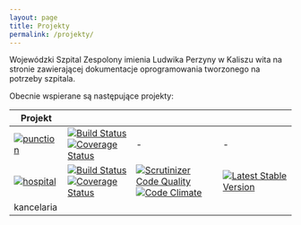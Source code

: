 ```yaml
---
layout: page
title: Projekty
permalink: /projekty/
---
```


Wojewódzki Szpital Zespolony imienia Ludwika Perzyny w Kaliszu wita na stronie zawierającej dokumentacje oprogramowania tworzonego na potrzeby szpitala.

Obecnie wspierane są następujące projekty:

| Projekt | | | |
|---|---|---|---|
|[![punction]({{site.url}}/imgs/punctionlogo_small.png)](http://github.com/amarcinkowski/punction) | [![Build Status](https://travis-ci.org/hospitalhub/punction.svg?branch=master)](https://travis-ci.org/hospitalhub/punction) <br/> [![Coverage Status](https://coveralls.io/repos/amarcinkowski/punction/badge.svg)](https://coveralls.io/r/amarcinkowski/punction) | - | - |
|[![hospital]({{site.url}}/imgs/hospitallogo_small.png)](http://github.com/amarcinkowski/hospitalplugin) | [![Build Status](https://travis-ci.org/amarcinkowski/hospitalplugin.svg?branch=master)](https://travis-ci.org/amarcinkowski/hospitalplugin) <br/> [![Coverage Status](https://coveralls.io/repos/amarcinkowski/hospitalplugin/badge.svg?branch=master)](https://coveralls.io/r/amarcinkowski/hospitalplugin?branch=master) | [![Scrutinizer Code Quality](https://scrutinizer-ci.com/g/amarcinkowski/hospitalplugin/badges/quality-score.png?b=master)](https://scrutinizer-ci.com/g/amarcinkowski/hospitalplugin/?branch=master) <br/> [![Code Climate](https://codeclimate.com/github/amarcinkowski/hospitalplugin/badges/gpa.svg)](https://codeclimate.com/github/amarcinkowski/hospitalplugin) | [![Latest Stable Version](https://poser.pugx.org/amarcinkowski/hospitalplugin/v/stable.svg)](https://packagist.org/packages/amarcinkowski/hospitalplugin) |
|kancelaria| | | |
